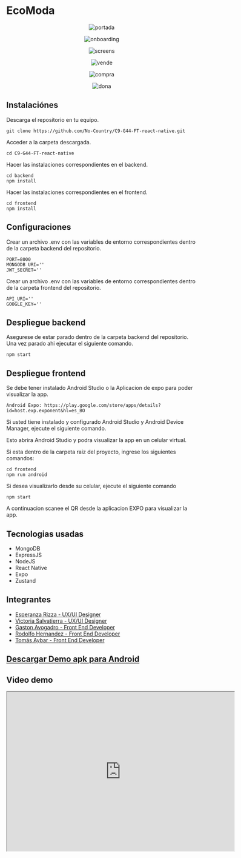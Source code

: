 # EcoModa

<p align="center">
  <img src="http://imgfz.com/i/yKoAalQ.png" alt="portada">
</p>
<p align="center">
  <img src="http://imgfz.com/i/mQfb2Te.png" alt="onboarding">
</p>
<p align="center">
  <img src="http://imgfz.com/i/tgJ9EI0.png" alt="screens">
</p>
<p align="center">
  <img src="http://imgfz.com/i/SMpwuhR.png" alt="vende">
</p>
<p align="center">
  <img src="http://imgfz.com/i/sLEJRA6.png" alt="compra">
</p>
<p align="center">
  <img src="http://imgfz.com/i/VLropsP.png" alt="dona">
</p>

## Instalaciónes

Descarga el repositorio en tu equipo.

```
git clone https://github.com/No-Country/C9-G44-FT-react-native.git
```

Acceder a la carpeta descargada.

```
cd C9-G44-FT-react-native
```

Hacer las instalaciones correspondientes en el backend.

```
cd backend
npm install
```

Hacer las instalaciones correspondientes en el frontend.

```
cd frontend
npm install
```

## Configuraciones

Crear un archivo .env con las variables de entorno correspondientes dentro de la carpeta backend del repositorio.

```
PORT=8000
MONGODB_URI=''
JWT_SECRET=''
```

Crear un archivo .env con las variables de entorno correspondientes dentro de la carpeta frontend del repositorio.

```
API_URI=''
GOOGLE_KEY=''
```

## Despliegue backend

Asegurese de estar parado dentro de la carpeta backend del repositorio. Una vez parado ahi ejecutar el siguiente comando.

```
npm start
```

## Despliegue frontend

Se debe tener instalado Android Studio o la Aplicacion de expo para poder visualizar la app.

```
Android Expo: https://play.google.com/store/apps/details?id=host.exp.exponent&hl=es_BO
```

Si usted tiene instalado y configurado Android Studio y Android Device Manager, ejecute el siguiente comando.

Esto abrira Android Studio y podra visualizar la app en un celular virtual.

Si esta dentro de la carpeta raiz del proyecto, ingrese los siguientes comandos:

```
cd frontend
npm run android
```

Si desea visualizarlo desde su celular, ejecute el siguiente comando

```
npm start
```

A continuacion scanee el QR desde la aplicacion EXPO para visualizar la app.

## Tecnologias usadas

-   MongoDB
-   ExpressJS
-   NodeJS
-   React Native
-   Expo
-   Zustand

## Integrantes

<ul>
<li><a href="https://www.linkedin.com/in/esperizza/">Esperanza Rizza - UX/UI Designer</a></li>
<li><a href="https://www.linkedin.com/in/victoriassalvatierra/">Victoria Salvatierra - UX/UI Designer</a></li>
<li><a href="https://www.linkedin.com/in/gaston-avogadro/">Gaston Avogadro - Front End Developer</a></li>
<li><a href="https://www.linkedin.com/in/rodowhernandez/">Rodolfo Hernandez - Front End Developer</a></li>
<li><a href="https://www.linkedin.com/in/tomasaybar/">Tomás Aybar - Front End Developer</a></li>
</ul>

<h2><a href="https://drive.google.com/file/d/1M33XV4fbaZ4Kcy5V9ehGbzpAWoIWhRPj/view?usp=share_link">Descargar Demo apk para Android</a></h2>

## Video demo

<iframe width="600" height = "420"
src="https://clipchamp.com/watch/9jWTahLXeab?utm_source=share&utm_medium=social&utm_campaign=watch">
</iframe>
